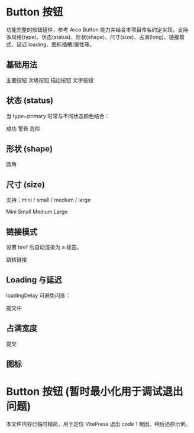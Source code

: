 # Button 按钮

功能完整的按钮组件，参考 Arco Button 能力并结合本项目命名约定实现。支持多风格(type)、状态(status)、形状(shape)、尺寸(size)、占满(long)、链接模式、延迟 loading、图标插槽/属性等。

## 基础用法

<DemoBlock title="基础按钮类型" :code="`<BuigButton buttonType='primary'>...</BuigButton>`">
<BuigButton buttonType="primary">主要按钮</BuigButton>
<BuigButton buttonType="secondary">次级按钮</BuigButton>
<BuigButton buttonType="outline">描边按钮</BuigButton>
<BuigButton buttonType="text">文字按钮</BuigButton>
</DemoBlock>

## 状态 (status)

当 type=primary 时常与不同状态颜色结合：

<DemoBlock title="状态色（需 primary 组合）" :code="`<BuigButton buttonType='primary' status='success'>...</BuigButton>`">
<BuigButton buttonType="primary" status="success">成功</BuigButton>
<BuigButton buttonType="primary" status="warning">警告</BuigButton>
<BuigButton buttonType="primary" status="danger">危险</BuigButton>
</DemoBlock>

## 形状 (shape)

<DemoBlock title="形状" :code="`<BuigButton shape='round'>...</BuigButton>`">
<BuigButton shape="round" buttonType="primary">圆角</BuigButton>
<BuigButton shape="circle" buttonType="primary" icon="demo" />
</DemoBlock>

## 尺寸 (size)

支持：mini / small / medium / large

<DemoBlock title="尺寸" :code="`<BuigButton size='mini'>Mini</BuigButton>`">
<BuigButton size="mini">Mini</BuigButton>
<BuigButton size="small">Small</BuigButton>
<BuigButton size="medium">Medium</BuigButton>
<BuigButton size="large">Large</BuigButton>
</DemoBlock>

## 链接模式

设置 href 后自动渲染为 a 标签。

<DemoBlock title="链接模式" :code="`<BuigButton href='https://example.com'>跳转链接</BuigButton>`">
<BuigButton href="https://example.com" target="_blank" buttonType="text">跳转链接</BuigButton>
</DemoBlock>

## Loading 与延迟

loadingDelay 可避免闪烁：

<DemoBlock title="Loading 延迟" :code="`<BuigButton :loading='true'>提交中</BuigButton>`">
<BuigButton :loading="true">提交中</BuigButton>
</DemoBlock>

## 占满宽度

<DemoBlock title="占满宽度" :code="`<BuigButton long>提交</BuigButton>`">
<BuigButton long buttonType="primary">提交</BuigButton>
</DemoBlock>

## 图标

# Button 按钮 (暂时最小化用于调试退出问题)

本文件内容已临时精简，用于定位 VitePress 退出 code 1 根因。稍后还原示例。
